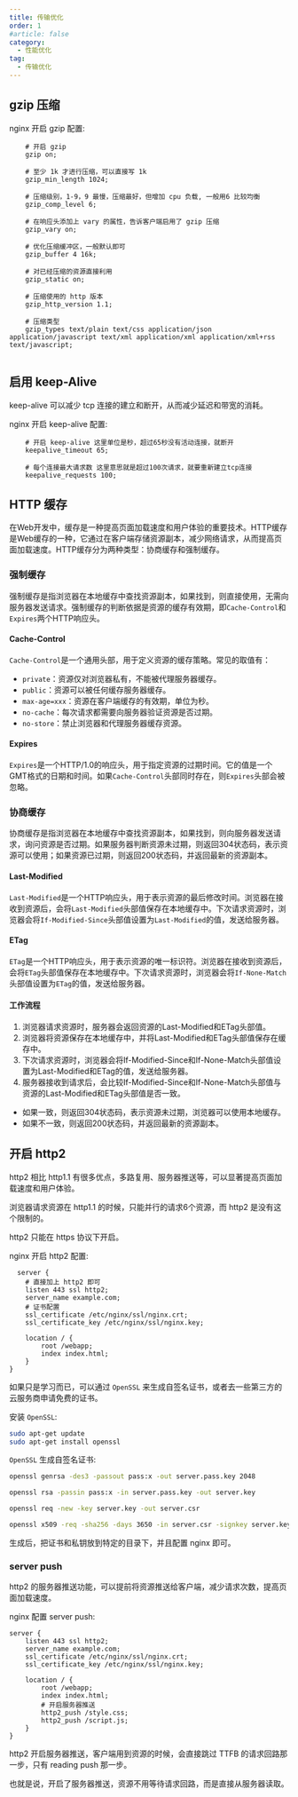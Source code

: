 ```yaml
---
title: 传输优化
order: 1
#article: false
category:
  - 性能优化
tag:
  - 传输优化
---
```


## gzip 压缩

nginx 开启 gzip 配置:

```nginx
    # 开启 gzip
    gzip on;

    # 至少 1k 才进行压缩，可以直接写 1k
    gzip_min_length 1024;

    # 压缩级别，1-9，9 最慢，压缩最好，但增加 cpu 负载, 一般用6 比较均衡
    gzip_comp_level 6;

    # 在响应头添加上 vary 的属性，告诉客户端启用了 gzip 压缩
    gzip_vary on;

    # 优化压缩缓冲区，一般默认即可
    gzip_buffer 4 16k;

    # 对已经压缩的资源直接利用
    gzip_static on;

    # 压缩使用的 http 版本
    gzip_http_version 1.1;

    # 压缩类型
    gzip_types text/plain text/css application/json application/javascript text/xml application/xml application/xml+rss text/javascript;
    
```


## 启用 keep-Alive

keep-alive 可以减少 tcp 连接的建立和断开，从而减少延迟和带宽的消耗。

nginx 开启 keep-alive 配置:

```nginx
    # 开启 keep-alive 这里单位是秒，超过65秒没有活动连接，就断开
    keepalive_timeout 65;

    # 每个连接最大请求数 这里意思就是超过100次请求，就要重新建立tcp连接
    keepalive_requests 100;
```

## HTTP 缓存

在Web开发中，缓存是一种提高页面加载速度和用户体验的重要技术。HTTP缓存是Web缓存的一种，它通过在客户端存储资源副本，减少网络请求，从而提高页面加载速度。HTTP缓存分为两种类型：协商缓存和强制缓存。

### 强制缓存

强制缓存是指浏览器在本地缓存中查找资源副本，如果找到，则直接使用，无需向服务器发送请求。强制缓存的判断依据是资源的缓存有效期，即`Cache-Control`和`Expires`两个HTTP响应头。

#### Cache-Control

`Cache-Control`是一个通用头部，用于定义资源的缓存策略。常见的取值有：

- `private`：资源仅对浏览器私有，不能被代理服务器缓存。
- `public`：资源可以被任何缓存服务器缓存。
- `max-age=xxx`：资源在客户端缓存的有效期，单位为秒。
- `no-cache`：每次请求都需要向服务器验证资源是否过期。
- `no-store`：禁止浏览器和代理服务器缓存资源。

#### Expires

`Expires`是一个HTTP/1.0的响应头，用于指定资源的过期时间。它的值是一个GMT格式的日期和时间。如果`Cache-Control`头部同时存在，则`Expires`头部会被忽略。

### 协商缓存

协商缓存是指浏览器在本地缓存中查找资源副本，如果找到，则向服务器发送请求，询问资源是否过期。如果服务器判断资源未过期，则返回304状态码，表示资源可以使用；如果资源已过期，则返回200状态码，并返回最新的资源副本。

#### Last-Modified

`Last-Modified`是一个HTTP响应头，用于表示资源的最后修改时间。浏览器在接收到资源后，会将`Last-Modified`头部值保存在本地缓存中。下次请求资源时，浏览器会将`If-Modified-Since`头部值设置为`Last-Modified`的值，发送给服务器。

#### ETag

`ETag`是一个HTTP响应头，用于表示资源的唯一标识符。浏览器在接收到资源后，会将`ETag`头部值保存在本地缓存中。下次请求资源时，浏览器会将`If-None-Match`头部值设置为`ETag`的值，发送给服务器。

#### 工作流程
1. 浏览器请求资源时，服务器会返回资源的Last-Modified和ETag头部值。     
2. 浏览器将资源保存在本地缓存中，并将Last-Modified和ETag头部值保存在缓存中。      
3. 下次请求资源时，浏览器会将If-Modified-Since和If-None-Match头部值设置为Last-Modified和ETag的值，发送给服务器。      
4. 服务器接收到请求后，会比较If-Modified-Since和If-None-Match头部值与资源的Last-Modified和ETag头部值是否一致。        
  * 如果一致，则返回304状态码，表示资源未过期，浏览器可以使用本地缓存。              
  * 如果不一致，则返回200状态码，并返回最新的资源副本。



## 开启 http2 

http2 相比 http1.1 有很多优点，多路复用、服务器推送等，可以显著提高页面加载速度和用户体验。

浏览器请求资源在 http1.1 的时候，只能并行的请求6个资源，而 http2 是没有这个限制的。

http2 只能在 https 协议下开启。

nginx 开启 http2 配置:

```nginx
  server {
    # 直接加上 http2 即可
    listen 443 ssl http2;
    server_name example.com;
    # 证书配置
    ssl_certificate /etc/nginx/ssl/nginx.crt;
    ssl_certificate_key /etc/nginx/ssl/nginx.key;

    location / {
        root /webapp;
        index index.html;
    }
}
```

如果只是学习而已，可以通过 `OpenSSL` 来生成自签名证书，或者去一些第三方的云服务商申请免费的证书。

安装 `OpenSSL`: 

```bash
sudo apt-get update
sudo apt-get install openssl
```

`OpenSSL` 生成自签名证书:

```bash
openssl genrsa -des3 -passout pass:x -out server.pass.key 2048

openssl rsa -passin pass:x -in server.pass.key -out server.key 

openssl req -new -key server.key -out server.csr 

openssl x509 -req -sha256 -days 3650 -in server.csr -signkey server.key -out server.crt 
```

生成后，把证书和私钥放到特定的目录下，并且配置 nginx 即可。

### server push

http2 的服务器推送功能，可以提前将资源推送给客户端，减少请求次数，提高页面加载速度。

nginx 配置 server push:

```nginx
server {
    listen 443 ssl http2;
    server_name example.com;
    ssl_certificate /etc/nginx/ssl/nginx.crt;
    ssl_certificate_key /etc/nginx/ssl/nginx.key;

    location / {
        root /webapp;
        index index.html;
        # 开启服务器推送
        http2_push /style.css;
        http2_push /script.js;
    }
}
```

http2 开启服务器推送，客户端用到资源的时候，会直接跳过 TTFB 的请求回路那一步，只有 reading push 那一步。

也就是说，开启了服务器推送，资源不用等待请求回路，而是直接从服务器读取。